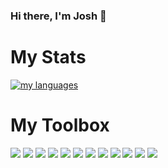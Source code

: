 ### Hi there, I'm Josh 👋

# My Stats

[![my languages](https://github-readme-stats.vercel.app/api/top-langs/?username=josharagon&langs_count=5&theme=vue&layout=compact)](https://github.com/josharagon/github-readme-stats)


# My Toolbox
[![](https://img.shields.io/badge/-JavaScript-gray?logo=javascript&logoColor=yellow&style=flat-square)](https://developer.mozilla.org/en-US/docs/Web/JavaScript)
[![](https://img.shields.io/badge/-ReactJs-61DAFB?logo=react&logoColor=white&style=flat-square)](https://reactjs.org/)
[![](https://img.shields.io/badge/MySQL-00000F?style=flat-square&logo=mysql&logoColor=white)](https://www.mysql.com/)
[![](https://img.shields.io/badge/React_Router-CA4245?style=flat-square&logo=react-router&logoColor=white)](https://reactrouter.com/)
![](https://img.shields.io/badge/SASS%20-hotpink.svg?&style=flat-square&logo=SASS&logoColor=white)
![](https://img.shields.io/badge/HTML5-E34F26?&style=flat-square&logo=html5&logoColor=white)
![](https://img.shields.io/badge/CSS3-1572B6?style=flat-square&logo=css3&logoColor=white)
![](https://img.shields.io/badge/Node.js-43853D?style=style=flat-square&logo=node.js&logoColor=white)
![](https://img.shields.io/badge/npm-CB3837?style=flat-squarestyle=flat-square&logo=npm&logoColor=white)
![](https://img.shields.io/badge/Express.js-000000?style=flat-square&logo=express&logoColor=white)
![](https://img.shields.io/badge/Vue.js-35495E?style=flat-square&logo=vue.js&logoColor=4FC08D)
![](https://img.shields.io/badge/Lua-2C2D72?style=flat-square&logo=lua&logoColor=white)
